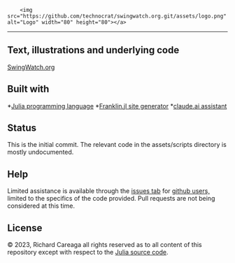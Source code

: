 ~~~
    <img src="https://github.com/technocrat/swingwatch.org.git/assets/logo.png" alt="Logo" width="80" height="80"></a>
~~~
---
## Text, illustrations and underlying code

[SwingWatch.org](http://swingwatch.org)


## Built with

*[Julia programming language](julianlang.org)
*[Franklin.jl site generator](https://franklinjl.org/)
*[claude.ai assistant](https://claude.ai)

## Status

This is the initial commit. The relevant code in the assets/scripts directory is mostly undocumented.

## Help

Limited assistance is available through the [issues tab](https://github.com/technocrat/swingwatch.org/issues) for [github users,](github.com) limited to the specifics of the code provided. Pull requests are not being considered at this time.

## License

© 2023, Richard Careaga all rights reserved as to all content of this repository except with respect to the [Julia source code](https://github.com/technocrat/swingwatch.org/tree/main/_assets/script).
